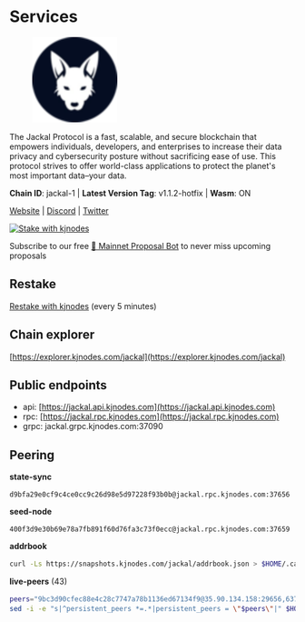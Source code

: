 # Services

<figure><img src="https://raw.githubusercontent.com/kj89/cosmos-images/main/logos/jackal.png" width="150" alt=""><figcaption></figcaption></figure>

The Jackal Protocol is a fast, scalable, and secure blockchain that empowers  individuals, developers, and enterprises to increase their data privacy and  cybersecurity posture without sacrificing ease of use. This protocol strives  to offer world-class applications to protect the planet's most important data–your data.

**Chain ID**: jackal-1 | **Latest Version Tag**: v1.1.2-hotfix | **Wasm**: ON

[Website](https://jackalprotocol.com) | [Discord](https://discord.com/invite/5GKym3p6rj) | [Twitter](https://twitter.com/Jackal_Protocol)

[![Stake with kjnodes](https://i.ibb.co/cr44Q8j/button-stake-with-kjnodes.png)](https://restake.app/jackal/jklvaloper1tr3wm3mdkz0tda6t7vavqnn7fe2g4un0f67xmt)

Subscribe to our free [🤖 Mainnet Proposal Bot](https://t.me/kjnodes_proposal_bot) to never miss upcoming proposals

## Restake

[Restake with kjnodes](https://restake.app/jackal/jklvaloper1tr3wm3mdkz0tda6t7vavqnn7fe2g4un0f67xmt) (every 5 minutes)
## Chain explorer
[https://explorer.kjnodes.com/jackal](https://explorer.kjnodes.com/jackal)

## Public endpoints

* api: [https://jackal.api.kjnodes.com](https://jackal.api.kjnodes.com)
* rpc: [https://jackal.rpc.kjnodes.com](https://jackal.rpc.kjnodes.com)
* grpc: jackal.grpc.kjnodes.com:37090

## Peering

**state-sync**

```text
d9bfa29e0cf9c4ce0cc9c26d98e5d97228f93b0b@jackal.rpc.kjnodes.com:37656
```

**seed-node**

```text
400f3d9e30b69e78a7fb891f60d76fa3c73f0ecc@jackal.rpc.kjnodes.com:37659
```

**addrbook**
```bash
curl -Ls https://snapshots.kjnodes.com/jackal/addrbook.json > $HOME/.canine/config/addrbook.json
```

**live-peers** (43)
```bash
peers="9bc3d90cfec88e4c28c7747a78b1136ed67134f9@35.90.134.158:29656,637166728d6103ad4ec9fff97a321a024bff3e58@65.109.94.221:28656,f42498ca4d9e62f95115f04ae18fa5ec1c1487f1@65.108.141.109:18656,9bcaee1ad957fa75f60a6dd9d8870e53220794a9@104.37.187.214:60756,11c23c5341d0ac69f9ebb3be9afa7fe0e134ece0@94.79.54.137:28656,ebc272824924ea1a27ea3183dd0b9ba713494f83@95.214.55.198:26906,d9bfa29e0cf9c4ce0cc9c26d98e5d97228f93b0b@65.109.88.38:37656,24d557203af1734d8a9e94d1819f0920ee66845c@185.252.235.83:27656,709d70730cbcbefd10071d316fd099160b84aced@203.135.152.216:26656,ff94a29e02de8369faf37c76d3c97684bbd51bd6@185.16.38.165:17556,399068f8371dce4ae5d7cd7da2c965e765e68f4b@65.108.238.102:17556,e08efc0b0e15e4d8eacf0f4ed5e52f6e9bdc312d@144.76.97.251:36156,588e509e3a8c1dc4ba938779bf569cd9f6f0f4be@212.23.222.109:26256,46d4495643f2579573a61e181a88de3b8f0acc4f@2.139.23.24:36656,dd7e72f0a71476e51c0a601a40d6fc02a1ae1a95@65.108.6.45:60856,68b81df146d915f599775a18953bbefbd49d024a@193.70.33.64:17556,a877c11ecef83401dcc96c4499874ebc3f13367b@116.202.36.240:10756,d39fecbc409541de13fa644d90066d4dabe08262@95.165.89.222:24475,7574e0ab179fc6cc47ac89284f4641790218540e@18.163.165.245:26626,c2842c76779913e05fa4256e3caab852e1782951@202.61.194.254:60756,0faa7f1099de2e02deebe09fcb52863056333265@144.202.72.17:26616,55df88ae25223565af42ccd6b3b558b8e70bba31@213.239.216.252:26656,dd3cab79ffae0aed4f519503b66e9403c69eeb14@85.237.193.101:25565,289c3e984194ac2ccaa74e201147010648e90970@195.3.223.108:26656,ee2ef67b49cbc7b4af7ff0b7321870a5d9ae69a5@65.108.138.80:17556,bcc715bb0c3f034f4994c09ef3b08efc4660f65d@174.83.6.129:26656,159834da1073b793a9f6730841d827802051ed75@198.244.178.213:26656,ad41936e5f89b119fdaae25fef0652949770f06e@185.107.57.74:26656,7751d16cfa48da0a5bea6f40e9bcc386b4c76c50@51.89.7.184:26638,039a1c4f438c1ecc2dd901e7316d16fdafadfdab@104.193.254.36:27656,ecb163fca7436befa3a5694a7d558e89d3f04b2c@65.109.29.150:17656,a79da224ad9d4501dbf1d547986ebec55d56b951@135.181.128.114:17556,adde0d153750c3ae19faa05d1f36f4b118f38b6e@185.16.36.147:26656,dbbd1e102b9d0cde827cd272205fa3a2886a6b2c@5.9.147.22:21656,e61861653d42ebe5d7bf46d4c61f3753091985cd@83.53.221.249:36656,dbec14a10d43c25d77ee9987a985652fa4e6344a@131.153.59.6:26656,db9c7d34cd04e155b3eed730f68fc9315245cf5c@65.108.124.219:30656,b3f167a06a8691d738de5fff2b3ba65053e0787d@65.21.183.76:26656,68205c025ec65bf4d4183691d19d15b0a72221ec@65.108.42.185:26656,173c43436e2287f3660c344a5fd2386da4a61968@65.109.92.241:11126,ac6e9b3fc2d18f51aa8d6f98bae9e05acfac97e1@217.131.118.88:26656,26b6255375a592c3b0664bd474a6975f468c3785@88.99.164.158:11126,94b63fddfc78230f51aeb7ac34b9fb86bd042a77@46.4.53.94:30561"
sed -i -e "s|^persistent_peers *=.*|persistent_peers = \"$peers\"|" $HOME/.canine/config/config.toml
```
